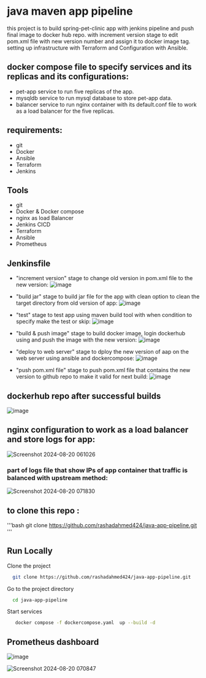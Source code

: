# java maven app pipeline

this project is to build spring-pet-clinic app with jenkins pipeline and push final image to docker hub repo.
with increment version stage to edit pom.xml file with new version number and assign it to docker image tag.
setting up infrastructure with Terraform and Configuration with Ansible.


## docker compose file to specify services and its replicas and its configurations:

* pet-app service to run five replicas of the app.
* mysqldb service to run mysql database to store pet-app data. 
* balancer service to run nginx container with its default.conf file to work as a load balancer for the five replicas.


## requirements:
* git
* Docker
* Ansible
* Terraform
* Jenkins



## Tools
- git
- Docker & Docker compose 
- nginx as load Balancer  
- Jenkins CICD 
- Terraform
- Ansible
- Prometheus


## Jenkinsfile
* "increment version" stage to change old version in pom.xml file to the new version:
    ![image](https://github.com/user-attachments/assets/bdc51ca6-c149-44dd-a2a9-c48871425933)

* "build jar" stage to build jar file for the app with clean option to clean the target directory from old version of app:
    ![image](https://github.com/user-attachments/assets/151d3cdc-1ce9-4dc9-a53e-d5f4cf81db4e)

* "test" stage to test app using maven build tool with when condition to specify make the test or skip:
    ![image](https://github.com/user-attachments/assets/e6a6b1b7-a205-45aa-b8a6-d26a958dca9c)

* "build & push image" stage to build docker image, login dockerhub using and push the image with the new version:
    ![image](https://github.com/user-attachments/assets/12ff0a55-304e-4644-bdbe-b2660469897e)

* "deploy to web server" stage to dploy the new version of aap on the web server using ansible and dockercompose:
    ![image](https://github.com/user-attachments/assets/2fe96922-76c4-4ad8-b9d7-df28f6eabd94)

* "push pom.xml file" stage to push pom.xml file that contains the new version to github repo to make it valid for next build:
    ![image](https://github.com/user-attachments/assets/807e1e66-bf0f-41d6-b338-8cc92f3c16fc)

## dockerhub repo after successful builds
  ![image](https://github.com/user-attachments/assets/222d214f-2b1c-42b6-b1b9-60522e8905fd)


## nginx configuration to work as a load balancer and store logs for app:
 ![Screenshot 2024-08-20 061026](https://github.com/user-attachments/assets/bcaaaca4-882f-4ecc-a0f0-bec837b106c7)
 
  ### part of logs file that show IPs of app container that traffic is balanced with upstream method:  
 ![Screenshot 2024-08-20 071830](https://github.com/user-attachments/assets/b5884ab7-03c0-4561-8ff5-16261ab077d9)




## to clone this repo :
'''bash
git clone https://github.com/rashadahmed424/java-app-pipeline.git
'''



## Run Locally

Clone the project

```bash
  git clone https://github.com/rashadahmed424/java-app-pipeline.git
```

Go to the project directory

```bash
  cd java-app-pipeline
```


Start services 

```bash
   docker compose -f dockercompose.yaml  up --build -d 
```

## Prometheus dashboard
  ![image](https://github.com/user-attachments/assets/9e182199-0216-4f9e-b7d7-18167582bb35)


![Screenshot 2024-08-20 070847](https://github.com/user-attachments/assets/35f5d092-3da4-413a-8cff-20d6675a9232)


